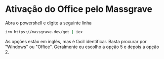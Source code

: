 # Ativação do Office pelo Massgrave

Abra o powershell e digite a seguinte linha

```sh
irm https://massgrave.dev/get | iex
```

As opções estão em inglês, mas é fácil identificar.
Basta procurar por "Windows" ou "Office".
Geralmente eu escolho a opção 5 e depois a opção 2.
